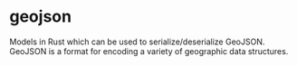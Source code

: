 # geojson

Models in Rust which can be used to serialize/deserialize GeoJSON.
GeoJSON is a format for encoding a variety of geographic data structures.
